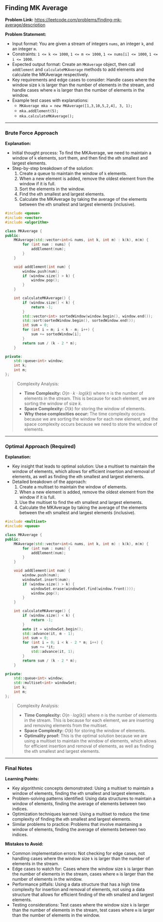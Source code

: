 ## Finding MK Average

**Problem Link:** https://leetcode.com/problems/finding-mk-average/description

**Problem Statement:**
- Input format: You are given a stream of integers `nums`, an integer `k`, and an integer `m`. 
- Constraints: `1 <= k <= 1000`, `1 <= m <= 1000`, `1 <= nums[i] <= 1000`, `1 <= i <= 1000`.
- Expected output format: Create an `MKAverage` object, then call `addElement` and `calculateMKAverage` methods to add elements and calculate the MKAverage respectively.
- Key requirements and edge cases to consider: Handle cases where the window size `k` is larger than the number of elements in the stream, and handle cases where `m` is larger than the number of elements in the window.
- Example test cases with explanations: 
  - `MKAverage mka = new MKAverage([1,3,10,5,2,4], 3, 1);` 
  - `mka.addElement(5);`
  - `mka.calculateMKAverage();`

---

### Brute Force Approach

**Explanation:**
- Initial thought process: To find the MKAverage, we need to maintain a window of `k` elements, sort them, and then find the `m`th smallest and largest elements.
- Step-by-step breakdown of the solution:
  1. Create a queue to maintain the window of `k` elements.
  2. When a new element is added, remove the oldest element from the window if it is full.
  3. Sort the elements in the window.
  4. Find the `m`th smallest and largest elements.
  5. Calculate the MKAverage by taking the average of the elements between the `m`th smallest and largest elements (inclusive).

```cpp
#include <queue>
#include <vector>
#include <algorithm>

class MKAverage {
public:
    MKAverage(std::vector<int>& nums, int k, int m) : k(k), m(m) {
        for (int num : nums) {
            addElement(num);
        }
    }

    void addElement(int num) {
        window.push(num);
        if (window.size() > k) {
            window.pop();
        }
    }

    int calculateMKAverage() {
        if (window.size() < k) {
            return -1;
        }
        std::vector<int> sortedWindow(window.begin(), window.end());
        std::sort(sortedWindow.begin(), sortedWindow.end());
        int sum = 0;
        for (int i = m; i < k - m; i++) {
            sum += sortedWindow[i];
        }
        return sum / (k - 2 * m);
    }

private:
    std::queue<int> window;
    int k;
    int m;
};
```

> Complexity Analysis:
> - **Time Complexity:** $O(n \cdot k \cdot log(k))$ where $n$ is the number of elements in the stream. This is because for each element, we are sorting the window of size $k$.
> - **Space Complexity:** $O(k)$ for storing the window of elements.
> - **Why these complexities occur:** The time complexity occurs because we are sorting the window for each new element, and the space complexity occurs because we need to store the window of elements.

---

### Optimal Approach (Required)

**Explanation:**
- Key insight that leads to optimal solution: Use a multiset to maintain the window of elements, which allows for efficient insertion and removal of elements, as well as finding the `m`th smallest and largest elements.
- Detailed breakdown of the approach:
  1. Create a multiset to maintain the window of elements.
  2. When a new element is added, remove the oldest element from the window if it is full.
  3. Use the multiset to find the `m`th smallest and largest elements.
  4. Calculate the MKAverage by taking the average of the elements between the `m`th smallest and largest elements (inclusive).

```cpp
#include <multiset>
#include <queue>

class MKAverage {
public:
    MKAverage(std::vector<int>& nums, int k, int m) : k(k), m(m) {
        for (int num : nums) {
            addElement(num);
        }
    }

    void addElement(int num) {
        window.push(num);
        windowSet.insert(num);
        if (window.size() > k) {
            windowSet.erase(windowSet.find(window.front()));
            window.pop();
        }
    }

    int calculateMKAverage() {
        if (window.size() < k) {
            return -1;
        }
        auto it = windowSet.begin();
        std::advance(it, m - 1);
        int sum = 0;
        for (int i = 0; i < k - 2 * m; i++) {
            sum += *it;
            std::advance(it, 1);
        }
        return sum / (k - 2 * m);
    }

private:
    std::queue<int> window;
    std::multiset<int> windowSet;
    int k;
    int m;
};
```

> Complexity Analysis:
> - **Time Complexity:** $O(n \cdot log(k))$ where $n$ is the number of elements in the stream. This is because for each element, we are inserting and removing elements from the multiset.
> - **Space Complexity:** $O(k)$ for storing the window of elements.
> - **Optimality proof:** This is the optimal solution because we are using a multiset to maintain the window of elements, which allows for efficient insertion and removal of elements, as well as finding the `m`th smallest and largest elements.

---

### Final Notes

**Learning Points:**
- Key algorithmic concepts demonstrated: Using a multiset to maintain a window of elements, finding the `m`th smallest and largest elements.
- Problem-solving patterns identified: Using data structures to maintain a window of elements, finding the average of elements between two indices.
- Optimization techniques learned: Using a multiset to reduce the time complexity of finding the `m`th smallest and largest elements.
- Similar problems to practice: Problems that involve maintaining a window of elements, finding the average of elements between two indices.

**Mistakes to Avoid:**
- Common implementation errors: Not checking for edge cases, not handling cases where the window size `k` is larger than the number of elements in the stream.
- Edge cases to watch for: Cases where the window size `k` is larger than the number of elements in the stream, cases where `m` is larger than the number of elements in the window.
- Performance pitfalls: Using a data structure that has a high time complexity for insertion and removal of elements, not using a data structure that allows for efficient finding of the `m`th smallest and largest elements.
- Testing considerations: Test cases where the window size `k` is larger than the number of elements in the stream, test cases where `m` is larger than the number of elements in the window.